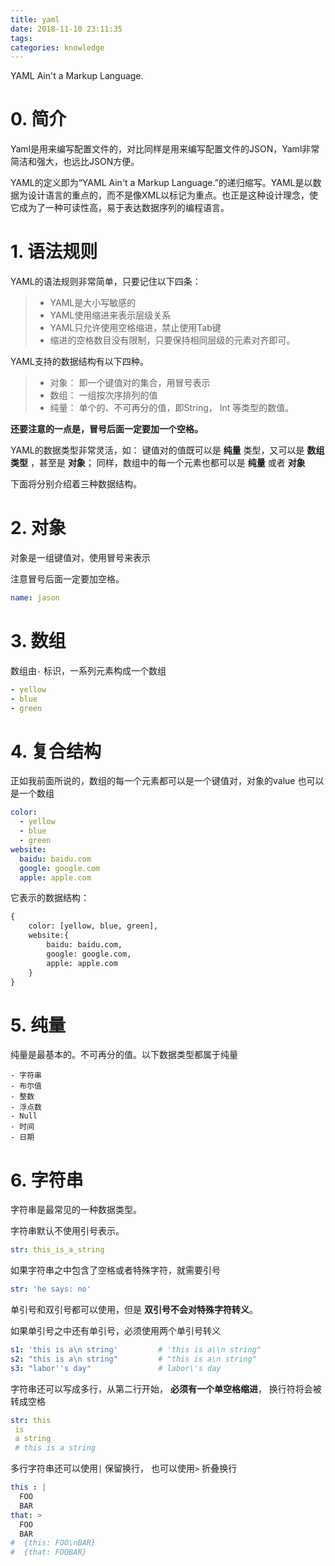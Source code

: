 ```yaml
---
title: yaml
date: 2018-11-10 23:11:35
tags:
categories: knowledge
---
```


YAML Ain't a Markup Language.

<!--more-->

# 0. 简介

Yaml是用来编写配置文件的，对比同样是用来编写配置文件的JSON，Yaml非常简洁和强大，也远比JSON方便。

YAML的定义即为“YAML Ain't a Markup Language.”的递归缩写。YAML是以数据为设计语言的重点的，而不是像XML以标记为重点。也正是这种设计理念，使它成为了一种可读性高，易于表达数据序列的编程语言。



# 1. 语法规则

YAML的语法规则非常简单，只要记住以下四条：

> - YAML是大小写敏感的
> - YAML使用缩进来表示层级关系
> - YAML只允许使用空格缩进，禁止使用Tab键
> - 缩进的空格数目没有限制，只要保持相同层级的元素对齐即可。

YAML支持的数据结构有以下四种。

> - 对象： 即一个键值对的集合，用冒号表示
> - 数组： 一组按次序排列的值
> - 纯量： 单个的、不可再分的值，即String， Int 等类型的数值。

**还要注意的一点是，冒号后面一定要加一个空格。**

YAML的数据类型非常灵活，如： 键值对的值既可以是 **纯量** 类型，又可以是 **数组类型** ，甚至是 **对象**； 同样，数组中的每一个元素也都可以是 **纯量** 或者 **对象**

下面将分别介绍着三种数据结构。

# 2. 对象

对象是一组键值对，使用冒号来表示

注意冒号后面一定要加空格。

```yaml
name: jason
```



# 3. 数组

数组由`-` 标识，一系列元素构成一个数组

```yaml
- yellow
- blue
- green
```

# 4. 复合结构

正如我前面所说的，数组的每一个元素都可以是一个键值对，对象的value 也可以是一个数组

```yaml
color:
  - yellow
  - blue
  - green
website:
  baidu: baidu.com
  google: google.com
  apple: apple.com
```

它表示的数据结构：

```python
{
    color: [yellow, blue, green],
    website:{
        baidu: baidu.com,
        google: google.com,
        apple: apple.com
    }
}
```

# 5. 纯量

纯量是最基本的。不可再分的值。以下数据类型都属于纯量

```
- 字符串
- 布尔值
- 整数
- 浮点数
- Null
- 时间
- 日期

```

# 6. 字符串

字符串是最常见的一种数据类型。

字符串默认不使用引号表示。

```yaml
str: this_is_a_string
```

如果字符串之中包含了空格或者特殊字符，就需要引号

```yaml
str: 'he says: no'
```

单引号和双引号都可以使用，但是 **双引号不会对特殊字符转义**。

如果单引号之中还有单引号，必须使用两个单引号转义

```yaml
s1: 'this is a\n string'         # 'this is a\\n string"
s2: "this is a\n string"         # "this is a\n string"
s3: "labor''s day"               # labor\'s day
```

字符串还可以写成多行，从第二行开始， **必须有一个单空格缩进**， 换行符将会被转成空格

```yaml
str: this 
 is
 a string
 # this is a string
```

多行字符串还可以使用`|` 保留换行， 也可以使用`>` 折叠换行

```yaml
this : |
  FOO
  BAR
that: >
  FOO
  BAR
#  {this: FOO\nBAR}
#  {that: FOOBAR}
```

